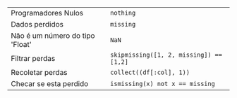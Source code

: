 |                       |                                         |
| --------------------- | --------------------------------------- |
| Programadores Nulos     | `nothing`                               |
| Dados perdidos        | `missing`                               |
| Não é um número do tipo 'Float'| `NaN`                                   |
| Filtrar perdas     | `skipmissing([1, 2, missing]) == [1,2]` |
| Recoletar perdas      | `collect((df[:col], 1))`                |
| Checar se esta perdido   | `ismissing(x) not x == missing`         |
